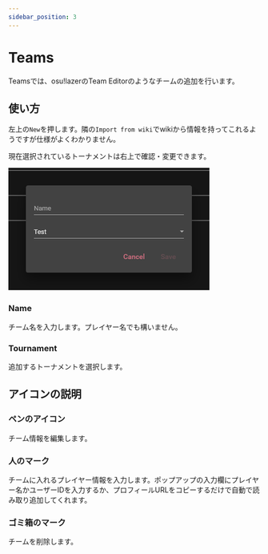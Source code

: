 ```yaml
---
sidebar_position: 3
---
```


# Teams

Teamsでは、osu!lazerのTeam Editorのようなチームの追加を行います。

## 使い方

左上の`New`を押します。隣の`Import from wiki`でwikiから情報を持ってこれるようですが仕様がよくわかりません。

現在選択されているトーナメントは右上で確認・変更できます。

![入力欄](/img/script_chan/team.png)

### Name

チーム名を入力します。プレイヤー名でも構いません。

### Tournament

追加するトーナメントを選択します。

## アイコンの説明

### ペンのアイコン

チーム情報を編集します。

### 人のマーク

チームに入れるプレイヤー情報を入力します。ポップアップの入力欄にプレイヤー名かユーザーIDを入力するか、プロフィールURLをコピーするだけで自動で読み取り追加してくれます。

### ゴミ箱のマーク

チームを削除します。
